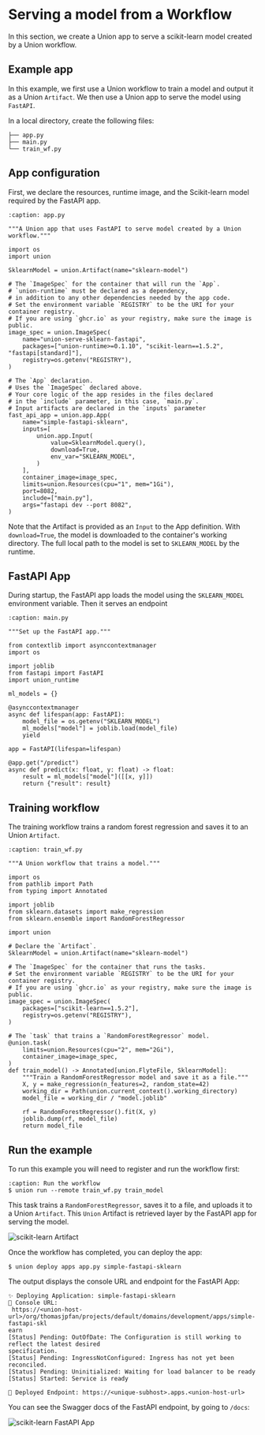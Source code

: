 # Serving a model from a Workflow

In this section, we create a Union app to serve a scikit-learn model created by a Union workflow.

## Example app

In this example, we first use a Union workflow to train a model and output it as a Union `Artifact`.
We then use a Union app to serve the model using `FastAPI`.

In a local directory, create the following files:

```{code-block} shell
├── app.py
├── main.py
└── train_wf.py
```

## App configuration

First, we declare the resources, runtime image, and the Scikit-learn model required
by the FastAPI app.

```{code-block} python
:caption: app.py

"""A Union app that uses FastAPI to serve model created by a Union workflow."""

import os
import union

SklearnModel = union.Artifact(name="sklearn-model")

# The `ImageSpec` for the container that will run the `App`.
# `union-runtime` must be declared as a dependency,
# in addition to any other dependencies needed by the app code.
# Set the environment variable `REGISTRY` to be the URI for your container registry.
# If you are using `ghcr.io` as your registry, make sure the image is public.
image_spec = union.ImageSpec(
    name="union-serve-sklearn-fastapi",
    packages=["union-runtime>=0.1.10", "scikit-learn==1.5.2", "fastapi[standard]"],
    registry=os.getenv("REGISTRY"),
)

# The `App` declaration.
# Uses the `ImageSpec` declared above.
# Your core logic of the app resides in the files declared
# in the `include` parameter, in this case, `main.py`.
# Input artifacts are declared in the `inputs` parameter
fast_api_app = union.app.App(
    name="simple-fastapi-sklearn",
    inputs=[
        union.app.Input(
            value=SklearnModel.query(),
            download=True,
            env_var="SKLEARN_MODEL",
        )
    ],
    container_image=image_spec,
    limits=union.Resources(cpu="1", mem="1Gi"),
    port=8082,
    include=["main.py"],
    args="fastapi dev --port 8082",
)
```

Note that the Artifact is provided as an `Input` to the App definition. With `download=True`,
the model is downloaded to the container's working directory. The full local path to the
model is set to `SKLEARN_MODEL` by the runtime.

## FastAPI App

During startup, the FastAPI app loads the model using the `SKLEARN_MODEL` environment
variable. Then it serves an endpoint

```{code-block} python
:caption: main.py

"""Set up the FastAPI app."""

from contextlib import asynccontextmanager
import os

import joblib
from fastapi import FastAPI
import union_runtime

ml_models = {}

@asynccontextmanager
async def lifespan(app: FastAPI):
    model_file = os.getenv("SKLEARN_MODEL")
    ml_models["model"] = joblib.load(model_file)
    yield

app = FastAPI(lifespan=lifespan)

@app.get("/predict")
async def predict(x: float, y: float) -> float:
    result = ml_models["model"]([[x, y]])
    return {"result": result}
```

## Training workflow

The training workflow trains a random forest regression and saves it to an Union
`Artifact`.

```{code-block} python
:caption: train_wf.py

"""A Union workflow that trains a model."""

import os
from pathlib import Path
from typing import Annotated

import joblib
from sklearn.datasets import make_regression
from sklearn.ensemble import RandomForestRegressor

import union

# Declare the `Artifact`.
SklearnModel = union.Artifact(name="sklearn-model")

# The `ImageSpec` for the container that runs the tasks.
# Set the environment variable `REGISTRY` to be the URI for your container registry.
# If you are using `ghcr.io` as your registry, make sure the image is public.
image_spec = union.ImageSpec(
    packages=["scikit-learn==1.5.2"],
    registry=os.getenv("REGISTRY"),
)

# The `task` that trains a `RandomForestRegressor` model.
@union.task(
    limits=union.Resources(cpu="2", mem="2Gi"),
    container_image=image_spec,
)
def train_model() -> Annotated[union.FlyteFile, SklearnModel]:
    """Train a RandomForestRegressor model and save it as a file."""
    X, y = make_regression(n_features=2, random_state=42)
    working_dir = Path(union.current_context().working_directory)
    model_file = working_dir / "model.joblib"

    rf = RandomForestRegressor().fit(X, y)
    joblib.dump(rf, model_file)
    return model_file
```

## Run the example

To run this example you will need to register and run the workflow first:

```{code-block} shell
:caption: Run the workflow
$ union run --remote train_wf.py train_model
```

This task trains a `RandomForestRegressor`, saves it to a file, and uploads it to
a Union `Artifact`. This `Union` Artifact is retrieved layer by the FastAPI app for
serving the model.

![scikit-learn Artifact](/_static/images/user-guide/core-concepts/serving/fastapi-sklearn/sklearn-artifact.png)

Once the workflow has completed, you can deploy the app:

```{code-block} shell
$ union deploy apps app.py simple-fastapi-sklearn
```

The output displays the console URL and endpoint for the FastAPI App:

```{code-block} shell
✨ Deploying Application: simple-fastapi-sklearn
🔎 Console URL:
 https://<union-host-url>/org/thomasjpfan/projects/default/domains/development/apps/simple-fastapi-skl
earn
[Status] Pending: OutOfDate: The Configuration is still working to reflect the latest desired
specification.
[Status] Pending: IngressNotConfigured: Ingress has not yet been reconciled.
[Status] Pending: Uninitialized: Waiting for load balancer to be ready
[Status] Started: Service is ready

🚀 Deployed Endpoint: https://<unique-subhost>.apps.<union-host-url>
```

You can see the Swagger docs of the FastAPI endpoint, by going to `/docs`:

![scikit-learn FastAPI App](/_static/images/user-guide/core-concepts/serving/fastapi-sklearn/sklearn-fastapi.png)
